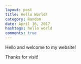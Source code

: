 ```yaml
---
layout: post
title: Hello World!
category: Random
date: April 16, 2017
hashtags: hello world
comments: true
---
```


Hello and welcome to my website!

Thanks for visit!